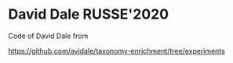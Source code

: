 # David Dale RUSSE'2020

Code of David Dale from

https://github.com/avidale/taxonomy-enrichment/tree/experiments
